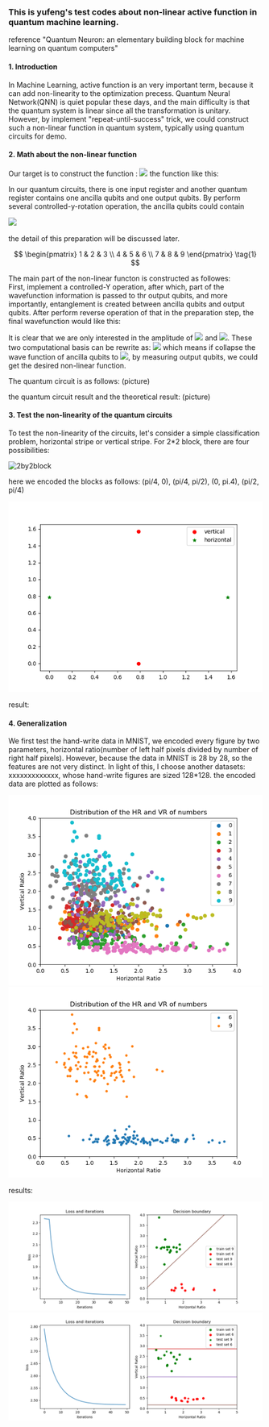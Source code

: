 ### This is yufeng's test codes about non-linear active function in quantum machine learning. 
reference "Quantum Neuron: an elementary building block for machine learning on quantum computers"

#### 1. Introduction
In Machine Learning, active function is an very important term, because it can add non-linearity to the optimization precess.
Quantum Neural Network(QNN) is quiet popular these days, and the main difficulty is that the quantum system is linear since 
all the transformation is unitary. However, by implement "repeat-until-success" trick, we could construct such a non-linear
function in quantum system, typically using quantum circuits for demo.

#### 2. Math about the non-linear function
Our target is to construct the function :
<img src="http://chart.googleapis.com/chart?cht=tx&chl=\Large f(\theta) = \tan^{-1}\left(\tan^{2}(\theta)\right) " style="border:none;"> 
the function like this:

In our quantum circuits, there is one input register and another quantum register contains one ancilla qubits and one output
qubits. By perform several controlled-y-rotation operation, the ancilla qubits could contain

<img src="http://chart.googleapis.com/chart?cht=tx&chl=\Large \theta = \sum_{i}x_{i}\omega_{i} " style="border:none;"> 
    
the detail of this preparation will be discussed later.

$$
  \begin{pmatrix}
   1 & 2 & 3 \\
   4 & 5 & 6 \\
   7 & 8 & 9
  \end{pmatrix} \tag{1}
$$

    
The main part of the non-linear functon is constructed as followes:\
First, implement a controlled-Y operation, after which, part of the wavefunction information is passed to thr output qubits,
and more importantly, entanglement is created between ancilla qubits and output qubits. After perform reverse operation
of that in the preparation step, the final wavefunction would like this:


It is clear that we are only interested  in the amplitude of 
<img src="http://chart.googleapis.com/chart?cht=tx&chl=\Large |00\rangle " style="border:none;">  and 
<img src="http://chart.googleapis.com/chart?cht=tx&chl=\Large |01\rangle} " style="border:none;">. 
These two computational basis can be rewrite as:
<img src="http://chart.googleapis.com/chart?cht=tx&chl=\Large |0\rangle \otimes (\sin^{2}(\theta) |0\rangle + \cos^{2}(\theta)|1\rangle)" style="border:none;"> 
which means if collapse the wave function of ancilla qubits to 
<img src="http://chart.googleapis.com/chart?cht=tx&chl=\Large |0\rangle " style="border:none;">, by measuring output qubits,
we could get the desired non-linear function.

The quantum circuit is as follows:
(picture)

the quantum circuit result and the theoretical result:
(picture)

#### 3. Test the non-linearity of the quantum circuits
To test the non-linearity of the circuits, let's consider a simple classification problem, horizontal stripe or vertical 
stripe. For 2*2 block, there are four possibilities:

![2by2block](https://github.com/RindJLU/ML-with-non-linear-function/blob/master/pictures/FireShot%20Capture%205%20-%20down.php%20(1068%C3%971205)_%20-%20https___mails.jlu.edu.cn_down.php.png)

here we encoded the blocks as follows:
(pi/4, 0), (pi/4, pi/2), (0, pi.4), (pi/2, pi/4)

![2 by 2](https://github.com/RindJLU/ML-with-non-linear-function/blob/master/pictures/2%20by%202%20block%20encoded%20data.png)

result:

#### 4. Generalization 
We first test the hand-write data in MNIST, we encoded every figure by two parameters, horizontal ratio(number of left half
pixels divided by number of right half pixels). However, because the data in MNIST is 28 by 28, so the features are not very 
distinct. In light of this, I choose another datasets: xxxxxxxxxxxxx, whose hand-write figures are sized 128*128.
the encoded data are plotted as follows:

![029](https://github.com/RindJLU/ML-with-non-linear-function/blob/master/pictures/Dist_029.png)
![6and9](https://github.com/RindJLU/ML-with-non-linear-function/blob/master/pictures/DIST_6_9.png)

results:

![result1](https://github.com/RindJLU/ML-with-non-linear-function/blob/master/pictures/Qtm_result_30train_sets_50epoch_6.png)
![result2](https://github.com/RindJLU/ML-with-non-linear-function/blob/master/pictures/Qtm_result_30train_sets_30epoch_5.png)
